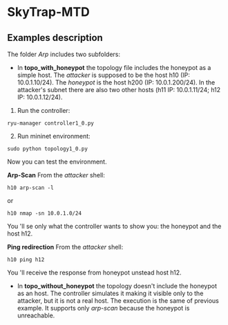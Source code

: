 
# SkyTrap-MTD

## Examples description
The folder *Arp* includes two subfolders:

- In **topo_with_honeypot** the topology file includes the honeypot as a simple host. The *attacker* is supposed to be the host h10 (IP: 10.0.1.10/24). The *honeypot* is the host h200 (IP: 10.0.1.200/24). In the attacker's subnet there are also two other hosts (h11 IP: 10.0.1.11/24; h12 IP: 10.0.1.12/24).


1. Run the controller:
``` 
ryu-manager controller1_0.py
``` 

2. Run mininet environment:
```
sudo python topology1_0.py
```

Now you can test the environment.

**Arp-Scan**
From the *attacker* shell:

``` 
h10 arp-scan -l
``` 

or
``` 
h10 nmap -sn 10.0.1.0/24
``` 
You 'll se only what the controller wants to show you: the honeypot and the host h12.


**Ping redirection**
From the *attacker* shell:
```
h10 ping h12
``` 
You 'll receive the response from honeypot unstead host h12.

+ In **topo_without_honeypot** the topology doesn't include the honeypot as an host. The controller simulates it making it visible only to the attacker, but it is not a real host. 
The execution is the same of previous example.
It supports only *arp-scan* because the honeypot is unreachable. 





